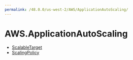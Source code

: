 ```yaml
---
permalink: /48.0.0/us-west-2/AWS/ApplicationAutoScaling/
---
```


# AWS.ApplicationAutoScaling



* [ScalableTarget](ScalableTarget.md)
* [ScalingPolicy](ScalingPolicy.md)